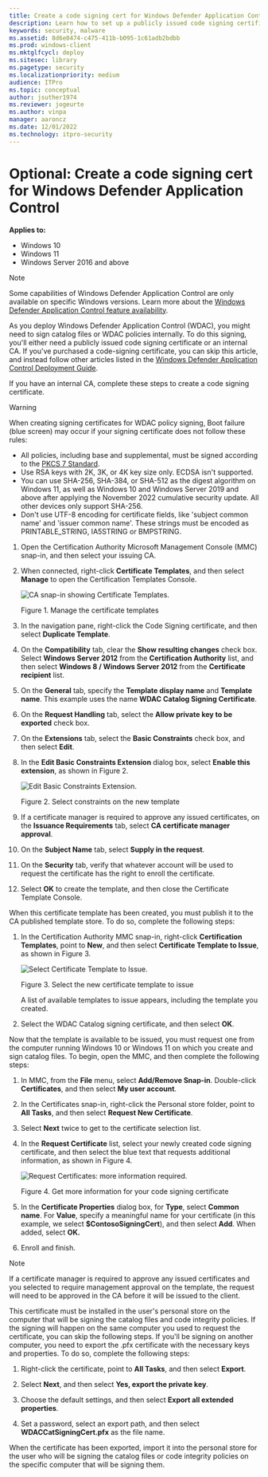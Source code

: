 ```yaml
---
title: Create a code signing cert for Windows Defender Application Control 
description: Learn how to set up a publicly issued code signing certificate, so you can sign catalog files or WDAC policies internally.
keywords: security, malware
ms.assetid: 8d6e0474-c475-411b-b095-1c61adb2bdbb
ms.prod: windows-client
ms.mktglfcycl: deploy
ms.sitesec: library
ms.pagetype: security
ms.localizationpriority: medium
audience: ITPro
ms.topic: conceptual
author: jsuther1974
ms.reviewer: jogeurte
ms.author: vinpa
manager: aaroncz
ms.date: 12/01/2022
ms.technology: itpro-security
---
```


# Optional: Create a code signing cert for Windows Defender Application Control  

**Applies to:**

- Windows 10
- Windows 11
- Windows Server 2016 and above

>[!NOTE]
>Some capabilities of Windows Defender Application Control are only available on specific Windows versions. Learn more about the [Windows Defender Application Control feature availability](../feature-availability.md).

As you deploy Windows Defender Application Control (WDAC), you might need to sign catalog files or WDAC policies internally. To do this signing, you'll either need a publicly issued code signing certificate or an internal CA. If you've purchased a code-signing certificate, you can skip this article, and instead follow other articles listed in the [Windows Defender Application Control Deployment Guide](wdac-deployment-guide.md).

If you have an internal CA, complete these steps to create a code signing certificate.

> [!WARNING]
> When creating signing certificates for WDAC policy signing, Boot failure (blue screen) may occur if your signing certificate does not follow these rules:
>
> - All policies, including base and supplemental, must be signed according to the [PKCS 7 Standard](https://datatracker.ietf.org/doc/html/rfc5652).
> - Use RSA keys with 2K, 3K, or 4K key size only. ECDSA isn't supported.
> - You can use SHA-256, SHA-384, or SHA-512 as the digest algorithm on Windows 11, as well as Windows 10 and Windows Server 2019 and above after applying the November 2022 cumulative security update. All other devices only support SHA-256.
> - Don't use UTF-8 encoding for certificate fields, like 'subject common name' and 'issuer common name'. These strings must be encoded as PRINTABLE_STRING, IA5STRING or BMPSTRING.

1. Open the Certification Authority Microsoft Management Console (MMC) snap-in, and then select your issuing CA.

2. When connected, right-click **Certificate Templates**, and then select **Manage** to open the Certification Templates Console.

    ![CA snap-in showing Certificate Templates.](../images/dg-fig27-managecerttemp.png)

    Figure 1. Manage the certificate templates

3. In the navigation pane, right-click the Code Signing certificate, and then select **Duplicate Template**.

4. On the **Compatibility** tab, clear the **Show resulting changes** check box. Select **Windows Server 2012** from the **Certification Authority** list, and then select **Windows 8 / Windows Server 2012** from the **Certificate recipient** list.

5. On the **General** tab, specify the **Template display name** and **Template name**. This example uses the name **WDAC Catalog Signing Certificate**.

6. On the **Request Handling** tab, select the **Allow private key to be exported** check box.

7. On the **Extensions** tab, select the **Basic Constraints** check box, and then select **Edit**.

8. In the **Edit Basic Constraints Extension** dialog box, select **Enable this extension**, as shown in Figure 2.

    ![Edit Basic Constraints Extension.](../images/dg-fig29-enableconstraints.png)

    Figure 2. Select constraints on the new template

9. If a certificate manager is required to approve any issued certificates, on the **Issuance Requirements** tab, select **CA certificate manager approval**.

10. On the **Subject Name** tab, select **Supply in the request**.

11. On the **Security** tab, verify that whatever account will be used to request the certificate has the right to enroll the certificate.

12. Select **OK** to create the template, and then close the Certificate Template Console.

When this certificate template has been created, you must publish it to the CA published template store. To do so, complete the following steps:

1. In the Certification Authority MMC snap-in, right-click **Certification Templates**, point to **New**, and then select **Certificate Template to Issue**, as shown in Figure 3.

    ![Select Certificate Template to Issue.](../images/dg-fig30-selectnewcert.png)

    Figure 3. Select the new certificate template to issue

    A list of available templates to issue appears, including the template you created.

2. Select the WDAC Catalog signing certificate, and then select **OK**.

Now that the template is available to be issued, you must request one from the computer running Windows 10 or Windows 11 on which you create and sign catalog files. To begin, open the MMC, and then complete the following steps:

1. In MMC, from the **File** menu, select **Add/Remove Snap-in**. Double-click **Certificates**, and then select **My user account**.

2. In the Certificates snap-in, right-click the Personal store folder, point to **All Tasks**, and then select **Request New Certificate**.

3. Select **Next** twice to get to the certificate selection list.

4. In the **Request Certificate** list, select your newly created code signing certificate, and then select the blue text that requests additional information, as shown in Figure 4.

    ![Request Certificates: more information required.](../images/dg-fig31-getmoreinfo.png)

    Figure 4. Get more information for your code signing certificate

5. In the **Certificate Properties** dialog box, for **Type**, select **Common name**. For **Value**, specify a meaningful name for your certificate (in this example, we select **$ContosoSigningCert**), and then select **Add**. When added, select **OK.**

6. Enroll and finish.

>[!NOTE]
>If a certificate manager is required to approve any issued certificates and you selected to require management approval on the template, the request will need to be approved in the CA before it will be issued to the client.

This certificate must be installed in the user's personal store on the computer that will be signing the catalog files and code integrity policies. If the signing will happen on the same computer you used to request the certificate, you can skip the following steps. If you'll be signing on another computer, you need to export the .pfx certificate with the necessary keys and properties. To do so, complete the following steps:

1. Right-click the certificate, point to **All Tasks**, and then select **Export**.

2. Select **Next**, and then select **Yes, export the private key**.

3. Choose the default settings, and then select **Export all extended properties**.

4. Set a password, select an export path, and then select **WDACCatSigningCert.pfx** as the file name.

When the certificate has been exported, import it into the personal store for the user who will be signing the catalog files or code integrity policies on the specific computer that will be signing them.
